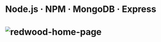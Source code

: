 # Node.js · NPM · MongoDB · Express 
# ![redwood-home-page](https://user-images.githubusercontent.com/75332456/161982528-e57616c7-e498-4f4d-9d40-f061124c526c.jpg)
